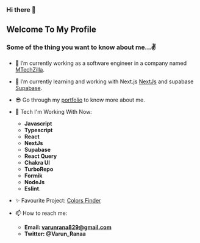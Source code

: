 ### Hi there 👋

<!--
**varun-raana/varun-raana** is a ✨ _special_ ✨ repository because its `README.md` (this file) appears on your GitHub profile.
-->

## Welcome To My Profile
### Some of the thing you want to know about me...✌️

- 🏢 I’m currently working as a software engineer in a company named [MTechZilla](https://mtechzilla.com).

- 🌱 I’m currently learning and working with Next.js [NextJs](https://nextjs.org) and supabase [Supabase](https://supabase.com).

- 😎 Go through my [portfolio](https://varun-rana-portfolio.netlify.app) to know more about me.

- 💬 Tech I'm Working With Now:
  * **Javascript**
  * **Typescript**
  * **React**
  * **NextJs**
  * **Supabase**
  * **React Query**
  * **Chakra UI**
  * **TurboRepo**
  * **Formik**
  * **NodeJs**
  * **Eslint**.

- ✨ Favourite Project:
      [Colors Finder](http://findcolors.info)

- 📫 How to reach me: 
  * **Email: varunrana829@gmail.com**
  * **Twitter: @Varun_Ranaa**
